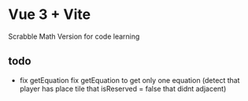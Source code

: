 # Vue 3 + Vite
Scrabble Math Version for code learning
## todo
- fix getEquation fix getEquation to get only one equation (detect that player has place tile that isReserved = false that didnt adjacent)
  
  



